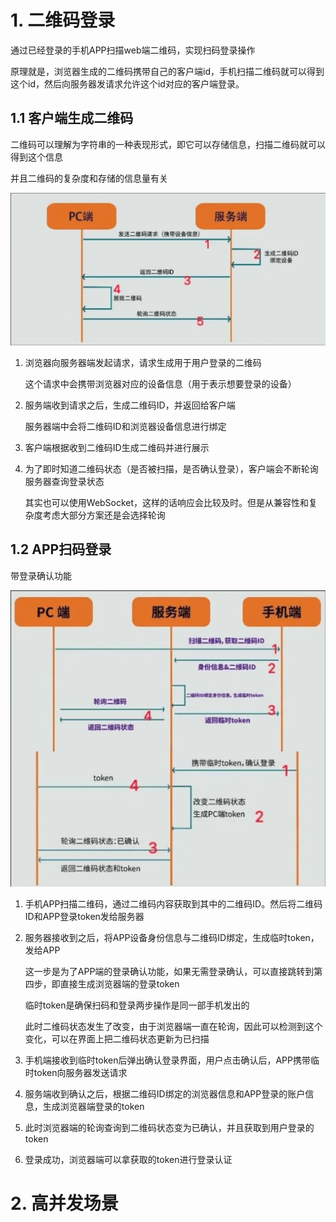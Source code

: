 # 1. 二维码登录

通过已经登录的手机APP扫描web端二维码，实现扫码登录操作

原理就是，浏览器生成的二维码携带自己的客户端id，手机扫描二维码就可以得到这个id，然后向服务器发请求允许这个id对应的客户端登录。

## 1.1 客户端生成二维码

二维码可以理解为字符串的一种表现形式，即它可以存储信息，扫描二维码就可以得到这个信息

并且二维码的复杂度和存储的信息量有关

![image-20241206191144023](images/13.业务场景题/image-20241206191144023.png)

1. 浏览器向服务器端发起请求，请求生成用于用户登录的二维码

   这个请求中会携带浏览器对应的设备信息（用于表示想要登录的设备）

2. 服务端收到请求之后，生成二维码ID，并返回给客户端

   服务器端中会将二维码ID和浏览器设备信息进行绑定

3. 客户端根据收到二维码ID生成二维码并进行展示

4. 为了即时知道二维码状态（是否被扫描，是否确认登录），客户端会不断轮询服务器查询登录状态

   其实也可以使用WebSocket，这样的话响应会比较及时。但是从兼容性和复杂度考虑大部分方案还是会选择轮询

## 1.2 APP扫码登录

带登录确认功能

![image-20241206191212878](images/13.业务场景题/image-20241206191212878.png)

1. 手机APP扫描二维码，通过二维码内容获取到其中的二维码ID。然后将二维码ID和APP登录token发给服务器

2. 服务器接收到之后，将APP设备身份信息与二维码ID绑定，生成临时token，发给APP

   这一步是为了APP端的登录确认功能，如果无需登录确认，可以直接跳转到第四步，即直接生成浏览器端的登录token

   临时token是确保扫码和登录两步操作是同一部手机发出的

   此时二维码状态发生了改变，由于浏览器端一直在轮询，因此可以检测到这个变化，可以在界面上把二维码状态更新为已扫描

3. 手机端接收到临时token后弹出确认登录界面，用户点击确认后，APP携带临时token向服务器发送请求

4. 服务端收到确认之后，根据二维码ID绑定的浏览器信息和APP登录的账户信息，生成浏览器端登录的token

5. 此时浏览器端的轮询查询到二维码状态变为已确认，并且获取到用户登录的token

6. 登录成功，浏览器端可以拿获取的token进行登录认证

# 2. 高并发场景

